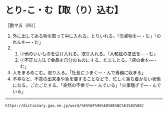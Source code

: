 # とり‐こ・む【取（り）込む】

［動マ五（四）］
1. 外に出してある物を取って中に入れる。とりいれる。「洗濯物を―・む」「のれんを―・む」
2.     
    1.  ㋐他のいいものを受け入れる。取り入れる。「大和絵の技法を―・む」        
    2.  ㋑不正な方法で金品を自分のものにする。だましとる。「店の金を―・む」
3. 人をまるめこむ。取り入る。「社長にうまく―・んで専務に収まる」
4. 不幸など、不意の出来事や急を要することなどで、忙しく落ち着かない状態になる。ごたごたする。「突然の不幸で―・んでいる」「火事騒ぎで―・んでいる」

---
`https://dictionary.goo.ne.jp/word/%E5%8F%96%E8%BE%BC%E3%82%80/`